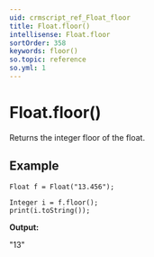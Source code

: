 ```yaml
---
uid: crmscript_ref_Float_floor
title: Float.floor()
intellisense: Float.floor
sortOrder: 358
keywords: floor()
so.topic: reference
so.yml: 1
---
```


# Float.floor()

Returns the integer floor of the float.

## Example

    Float f = Float("13.456");
    
    Integer i = f.floor();
    print(i.toString());

**Output:**

"13"
